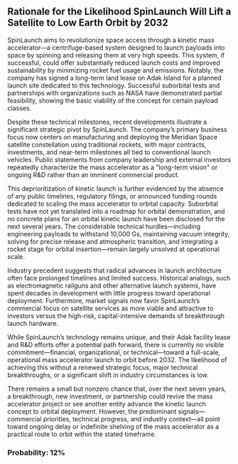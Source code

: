 ## Rationale for the Likelihood SpinLaunch Will Lift a Satellite to Low Earth Orbit by 2032

SpinLaunch aims to revolutionize space access through a kinetic mass accelerator—a centrifuge-based system designed to launch payloads into space by spinning and releasing them at very high speeds. This system, if successful, could offer substantially reduced launch costs and improved sustainability by minimizing rocket fuel usage and emissions. Notably, the company has signed a long-term land lease on Adak Island for a planned launch site dedicated to this technology. Successful suborbital tests and partnerships with organizations such as NASA have demonstrated partial feasibility, showing the basic viability of the concept for certain payload classes.

Despite these technical milestones, recent developments illustrate a significant strategic pivot by SpinLaunch. The company’s primary business focus now centers on manufacturing and deploying the Meridian Space satellite constellation using traditional rockets, with major contracts, investments, and near-term milestones all tied to conventional launch vehicles. Public statements from company leadership and external investors repeatedly characterize the mass accelerator as a "long-term vision" or ongoing R&D rather than an imminent commercial product.

This deprioritization of kinetic launch is further evidenced by the absence of any public timelines, regulatory filings, or announced funding rounds dedicated to scaling the mass accelerator to orbital capacity. Suborbital tests have not yet translated into a roadmap for orbital demonstration, and no concrete plans for an orbital kinetic launch have been disclosed for the next several years. The considerable technical hurdles—including engineering payloads to withstand 10,000 Gs, maintaining vacuum integrity, solving for precise release and atmospheric transition, and integrating a rocket stage for orbital insertion—remain largely unsolved at operational scale.

Industry precedent suggests that radical advances in launch architecture often face prolonged timelines and limited success. Historical analogs, such as electromagnetic railguns and other alternative launch systems, have spent decades in development with little progress toward operational deployment. Furthermore, market signals now favor SpinLaunch’s commercial focus on satellite services as more viable and attractive to investors versus the high-risk, capital-intensive demands of breakthrough launch hardware.

While SpinLaunch’s technology remains unique, and their Adak facility lease and R&D efforts offer a potential path forward, there is currently no visible commitment—financial, organizational, or technical—toward a full-scale, operational mass accelerator launch to orbit before 2032. The likelihood of achieving this without a renewed strategic focus, major technical breakthroughs, or a significant shift in industry circumstances is low.

There remains a small but nonzero chance that, over the next seven years, a breakthrough, new investment, or partnership could revive the mass accelerator project or see another entity advance the kinetic launch concept to orbital deployment. However, the predominant signals—commercial priorities, technical progress, and industry context—all point toward ongoing delay or indefinite shelving of the mass accelerator as a practical route to orbit within the stated timeframe.

### Probability: 12%